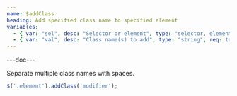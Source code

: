 ```yaml
---
name: $addClass
heading: Add specified class name to specified element
variables:
  - { var: "sel", desc: "Selector or element", type: "selector, element", req: true }
  - { var: "val", desc: "Class name(s) to add", type: "string", req: true }
---
```


---doc---

Separate multiple class names with spaces.

```javascript
$('.element').addClass('modifier');

```
